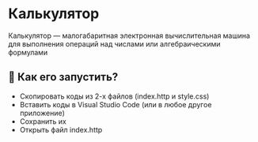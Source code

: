 # Калькулятор
Калькулятор — малогабаритная электронная вычислительная машина для выполнения операций над числами или алгебраическими формулами

## :open_file_folder: Как его запустить?
- Скопировать коды из 2-х файлов (index.http и style.css)
- Вставить коды в Visual Studio Code (или в любое другое приложение)
- Сохранить их
- Открыть файл index.http
